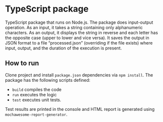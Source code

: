 # TypeScript package

TypeScript package that runs on Node.js. The package does input-output operation. As an input, it takes a string 
containing only alphanumeric characters. As an output, it displays the string in reverse and each letter has 
the opposite case (upper to lower and vice versa). It saves the output in JSON format to a file “processed.json” 
(overriding if the file exists) where input, output, and the duration of the execution is present.

## How to run

Clone project and install `package.json` dependencies via `npm install`. The package has the following scripts defined:
* `build` compiles the code
* `run` executes the logic
* `test` executes unit tests. 

Test results are printed in the console and HTML report is generated using `mochawesome-report-generator`.